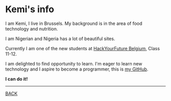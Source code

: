 # Kemi's info
I am Kemi, I live in Brussels. My background is in the area of food technology and nutrition.

I am Nigerian and Nigeria has a lot of beautiful sites.

Currently I am one of the new students at [HackYourFuture Belgium](https://hackyourfuture.be/), Class 11-12.

I am delighted to find opportunity to learn. I'm eager to learn new technology and I aspire to become a programmer, this is [my GitHub](https://github.com/kemmy72).

**I can do it!**
___
[BACK](README.md#basic_branching_workflow)